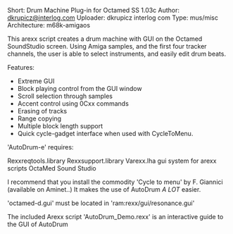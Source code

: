 Short:        Drum Machine Plug-in for Octamed SS 1.03c
Author:       dkrupicz@interlog.com
Uploader:     dkrupicz interlog com
Type:         mus/misc
Architecture: m68k-amigaos

This arexx script creates a drum machine with GUI on the Octamed SoundStudio
screen.  Using Amiga samples, and the first four tracker channels, the user
is able to select instruments, and easily edit drum beats.

Features:
- Extreme GUI
- Block playing control from the GUI window
- Scroll selection through samples
- Accent control using 0Cxx commands
- Erasing of tracks
- Range copying
- Multiple block length support
- Quick cycle-gadget interface when used with CycleToMenu.

'AutoDrum-e' requires:

   Rexxreqtools.library
   Rexxsupport.library
   Varexx.lha  gui system for arexx scripts
   OctaMed Sound Studio

   I recommend that you install the commodity 'Cycle to menu' by
   F. Giannici (available on Aminet..)  It makes the use of AutoDrum *A LOT*
   easier.

   'octamed-d.gui' must be located in 'ram:rexx/gui/resonance.gui'

The included Arexx script 'AutoDrum_Demo.rexx' is an interactive guide to the
GUI of AutoDrum
